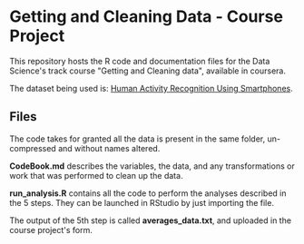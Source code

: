 Getting and Cleaning Data - Course Project
==========================================

This repository hosts the R code and documentation files for the Data Science's track course "Getting and Cleaning data", available in coursera.

The dataset being used is: [Human Activity Recognition Using Smartphones](http://archive.ics.uci.edu/ml/datasets/Human+Activity+Recognition+Using+Smartphones).

Files
-------------------
The code takes for granted all the data is present in the same folder, un-compressed and without names altered.

**CodeBook.md** describes the variables, the data, and any transformations or work that was performed to clean up the data.

**run_analysis.R** contains all the code to perform the analyses described in the 5 steps. They can be launched in RStudio by just importing the file.

The output of the 5th step is called **averages_data.txt**, and uploaded in the course project's form.